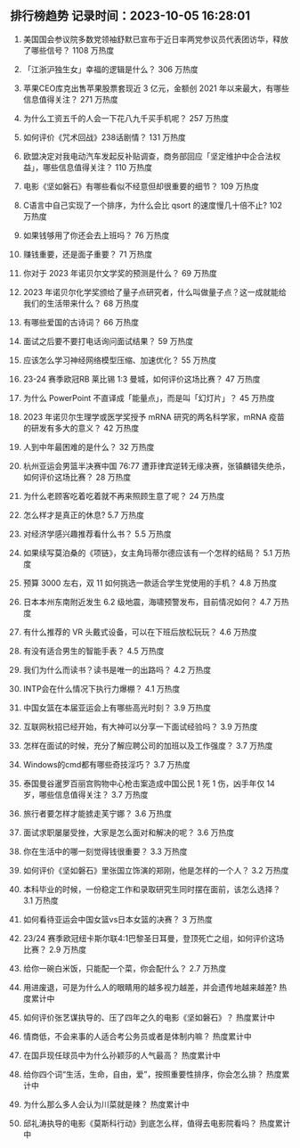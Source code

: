 
## 排行榜趋势 记录时间：2023-10-05 16:28:01
  
  1. 美国国会参议院多数党领袖舒默已宣布于近日率两党参议员代表团访华，释放了哪些信号？ 1108 万热度
    
  2. 「江浙沪独生女」幸福的逻辑是什么？ 306 万热度
    
  3. 苹果CEO库克出售苹果股票套现近 3 亿元，金额创  2021 年以来最大，有哪些信息值得关注？ 271 万热度
    
  4. 为什么工资五千的人会一下花八九千买手机呢？ 257 万热度
    
  5. 如何评价《咒术回战》238话剧情？ 131 万热度
    
  6. 欧盟决定对我电动汽车发起反补贴调查，商务部回应「坚定维护中企合法权益」，哪些信息值得关注？ 110 万热度
    
  7. 电影《坚如磐石》有哪些看似不经意但却很重要的细节？ 109 万热度
    
  8. C语言中自己实现了一个排序，为什么会比 qsort 的速度慢几十倍不止? 102 万热度
    
  9. 如果钱够用了你还会去上班吗？ 76 万热度
    
  10. 赚钱重要，还是面子重要？ 71 万热度
    
  11. 你对于 2023 年诺贝尔文学奖的预测是什么？ 69 万热度
    
  12. 2023 年诺贝尔化学奖颁给了量子点研究者，什么叫做量子点？这一成就能给我们的生活带来什么？ 68 万热度
    
  13. 有哪些爱国的古诗词？ 66 万热度
    
  14. 面试之后要不要打电话询问面试结果？ 59 万热度
    
  15. 应该怎么学习神经网络模型压缩、加速优化？ 55 万热度
    
  16. 23-24 赛季欧冠RB 莱比锡 1:3 曼城，如何评价这场比赛？ 47 万热度
    
  17. 为什么 PowerPoint 不直译成「能量点」，而是叫「幻灯片」？ 45 万热度
    
  18. 2023 年诺贝尔生理学或医学奖授予 mRNA 研究的两名科学家，mRNA 疫苗的研发有多大的意义？ 42 万热度
    
  19. 人到中年最困难的是什么？ 32 万热度
    
  20. 杭州亚运会男篮半决赛中国 76:77 遭菲律宾逆转无缘决赛，张镇麟错失绝杀，如何评价这场比赛？ 28 万热度
    
  21. 为什么老顾客吃着吃着就不再来照顾生意了呢？ 24 万热度
    
  22. 怎么样才是真正的休息? 5.7 万热度
    
  23. 对经济学感兴趣推荐看什么书？ 5.5 万热度
    
  24. 如果续写莫泊桑的《项链》，女主角玛蒂尔德应该有一个怎样的结局？ 5.1 万热度
    
  25. 预算 3000 左右，双 11 如何挑选一款适合学生党使用的手机？ 4.8 万热度
    
  26. 日本本州东南附近发生 6.2 级地震，海啸预警发布，目前情况如何？ 4.7 万热度
    
  27. 有什么推荐的 VR 头戴式设备，可以在下班后放松玩玩？ 4.6 万热度
    
  28. 有没有适合男生的智能手表？ 4.5 万热度
    
  29. 我们为什么而读书？读书是唯一的出路吗？ 4.2 万热度
    
  30. INTP会在什么情况下执行力爆棚？ 4.1 万热度
    
  31. 中国女篮在本届亚运会上有哪些高光时刻？ 3.9 万热度
    
  32. 互联网秋招已经开始，有大神可以分享一下面试经验吗？ 3.9 万热度
    
  33. 怎样在面试的时候，充分了解应聘公司的加班以及工作强度？ 3.7 万热度
    
  34. Windows的cmd都有哪些奇技淫巧？ 3.7 万热度
    
  35. 泰国曼谷暹罗百丽宫购物中心枪击案造成中国公民 1 死 1 伤，凶手年仅 14 岁，哪些信息值得关注？ 3.7 万热度
    
  36. 旅行者要怎样才能掳走芙宁娜？ 3.6 万热度
    
  37. 面试求职屡屡受挫，大家是怎么面对和解决的呢？ 3.6 万热度
    
  38. 你在生活中的哪一刻觉得钱很重要？ 3.3 万热度
    
  39. 如何评价《坚如磐石》里张国立饰演的郑刚，他是怎样的一个人？ 3.2 万热度
    
  40. 本科毕业的时候，一份稳定工作和录取研究生同时摆在面前，该怎么选择？ 3.1 万热度
    
  41. 如何看待亚运会中国女篮vs日本女篮的决赛？ 3 万热度
    
  42. 23/24 赛季欧冠纽卡斯尔联4:1巴黎圣日耳曼，登顶死亡之组，如何评价这场比赛？ 2.9 万热度
    
  43. 给你一碗白米饭，只能配一个菜，你会配什么？ 2.7 万热度
    
  44. 用进废退，可是为什么人的眼睛用的越多视力越差，并会遗传地越来越差? 热度累计中
    
  45. 如何评价张艺谋执导的、压了四年之久的电影《坚如磐石》？ 热度累计中
    
  46. 情商低，不会来事的人适合考公务员或者是体制内嘛？ 热度累计中
    
  47. 在国乒现任球员中为什么孙颖莎的人气最高？ 热度累计中
    
  48. 给你四个词“生活，生命，自由，爱”，按照重要性排序，你会怎么排？ 热度累计中
    
  49. 为什么那么多人会认为川菜就是辣？ 热度累计中
    
  50. 邱礼涛执导的电影《莫斯科行动》到底怎么样，值得去电影院看吗？ 热度累计中
    